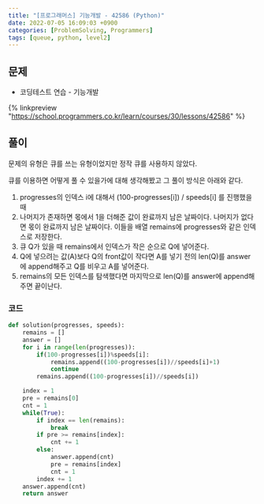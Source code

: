 ```yaml
---
title: "[프로그래머스] 기능개발 - 42586 (Python)"
date: 2022-07-05 16:09:03 +0900
categories: [ProblemSolving, Programmers]
tags: [queue, python, level2]
---
```


## 문제

- 코딩테스트 연습 - 기능개발

{% linkpreview "https://school.programmers.co.kr/learn/courses/30/lessons/42586" %}

## 풀이

문제의 유형은 큐를 쓰는 유형이었지만 정작 큐를 사용하지 않았다.

큐를 이용하면 어떻게 풀 수 있을가에 대해 생각해봤고 그 풀이 방식은 아래와 같다.

1. progresses의 인덱스 i에 대해서 (100-progresses[i]) / speeds[i] 를 진행했을 때
2. 나머지가 존재하면 몫에서 1을 더해준 값이 완료까지 남은 날짜이다.
   나머지가 없다면 몫이 완료까지 남은 날짜이다.
   이들을 배열 remains에 progresses와 같은 인덱스로 저장한다.
3. 큐 Q가 있을 때 remains에서 인덱스가 작은 순으로 Q에 넣어준다.
4. Q에 넣으려는 값(A)보다 Q의 front값이 작다면 A를 넣기 전의 len(Q)를 answer에 append해주고 Q를 비우고 A를 넣어준다.
5. remains의 모든 인덱스를 탐색했다면 마지막으로 len(Q)를 answer에 append해주면 끝이난다.

### 코드

```python
def solution(progresses, speeds):
    remains = []
    answer = []
    for i in range(len(progresses)):
        if(100-progresses[i])%speeds[i]:
            remains.append((100-progresses[i])//speeds[i]+1)
            continue
        remains.append((100-progresses[i])//speeds[i])

    index = 1
    pre = remains[0]
    cnt = 1
    while(True):
        if index == len(remains):
            break
        if pre >= remains[index]:
            cnt += 1
        else:
            answer.append(cnt)
            pre = remains[index]
            cnt = 1
        index += 1
    answer.append(cnt)
    return answer
```
